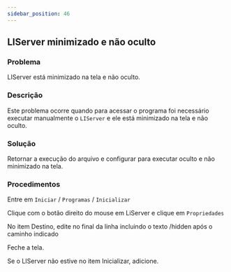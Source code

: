 ```yaml
---
sidebar_position: 46
---
```


## LIServer minimizado e não oculto

### Problema

LIServer está minimizado na tela e não oculto.

### Descrição

Este problema ocorre quando para acessar o programa foi necessário
executar manualmente o `LIServer` e ele está minimizado na tela e não
oculto.

### Solução

Retornar a execução do arquivo e configurar para executar oculto e
não minimizado na tela.

### Procedimentos

Entre em `Iniciar` / `Programas` / `Inicializar`

Clique com o botão direito do mouse em LiServer e clique em
`Propriedades`

No item Destino, edite no final da linha incluindo o texto /hidden
após o caminho indicado

Feche a tela.

Se o LIServer não estive no item Inicializar, adicione.